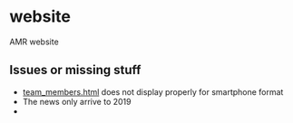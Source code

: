 # website
AMR website

## Issues or missing stuff
- [team_members.html](team_members.html) does not display properly for smartphone format 
- The news only arrive to 2019
- 
